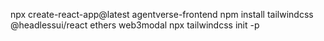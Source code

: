 npx create-react-app@latest agentverse-frontend
npm install tailwindcss @headlessui/react ethers web3modal
npx tailwindcss init -p